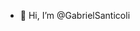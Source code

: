 - 👋 Hi, I’m @GabrielSanticoli

<!---
GabrielSanticoli/GabrielSanticoli is a ✨ special ✨ repository because its `README.md` (this file) appears on your GitHub profile.
You can click the Preview link to take a look at your changes.
--->
